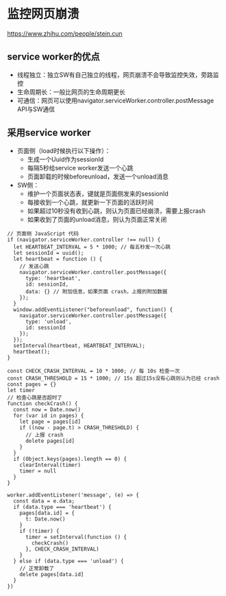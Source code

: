 # 监控网页崩溃
https://www.zhihu.com/people/stein.cun

## service worker的优点
- 线程独立：独立SW有自己独立的线程，网页崩溃不会导致监控失效，旁路监控
- 生命周期长：一般比网页的生命周期更长
- 可通信：网页可以使用navigator.serviceWorker.controller.postMessage API与SW通信

## 采用service worker
- 页面侧（load时候执行以下操作）：
	- 生成一个Uuid作为sessionId
	- 每隔5秒给service worker发送一个心跳
	- 页面卸载的时候beforeunload，发送一个unload消息
- SW侧：
	- 维护一个页面状态表，键就是页面侧发来的sessionId 
	- 每接收到一个心跳，就更新一下页面的活跃时间
	- 如果超过10秒没有收到心跳，则认为页面已经崩溃，需要上报crash
	- 如果收到了页面的unload消息，则认为页面正常关闭


```
// 页面侧 JavaScript 代码
if (navigator.serviceWorker.controller !== null) {
  let HEARTBEAT_INTERVAL = 5 * 1000; // 每五秒发一次心跳
  let sessionId = uuid();
  let heartbeat = function () {
  	// 发送心跳
    navigator.serviceWorker.controller.postMessage({
      type: 'heartbeat',
      id: sessionId,
      data: {} // 附加信息，如果页面 crash，上报的附加数据
    });
  }
  window.addEventListener("beforeunload", function() {
    navigator.serviceWorker.controller.postMessage({
      type: 'unload',
      id: sessionId
    });
  });
  setInterval(heartbeat, HEARTBEAT_INTERVAL);
  heartbeat();
}
```

```
const CHECK_CRASH_INTERVAL = 10 * 1000; // 每 10s 检查一次
const CRASH_THRESHOLD = 15 * 1000; // 15s 超过15s没有心跳则认为已经 crash
const pages = {}
let timer
// 检查心跳是否超时了
function checkCrash() {
  const now = Date.now()
  for (var id in pages) {
    let page = pages[id]
    if ((now - page.t) > CRASH_THRESHOLD) {
      // 上报 crash
      delete pages[id]
    }
  }
  if (Object.keys(pages).length == 0) {
    clearInterval(timer)
    timer = null
  }
}

worker.addEventListener('message', (e) => {
  const data = e.data;
  if (data.type === 'heartbeat') {
    pages[data.id] = {
      t: Date.now()
    }
    if (!timer) {
      timer = setInterval(function () {
        checkCrash()
      }, CHECK_CRASH_INTERVAL)
    }
  } else if (data.type === 'unload') {
  	// 正常卸载了
    delete pages[data.id]
  }
})
```